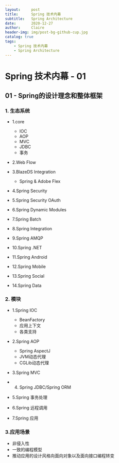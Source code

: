 ```yaml
---
layout:     post
title:      Spring 技术内幕
subtitle:   Spring Architecture
date:       2020-12-27
author:     Claire
header-img: img/post-bg-github-cup.jpg
catalog: true
tags:
    - Spring 技术内幕
    - Spring Architecture
---
```


# Spring 技术内幕 - 01

## 01 - Spring的设计理念和整体框架

### 1. 生态系统

- 1.core

	- IOC
	- AOP
	- MVC
	- JDBC
	- 事务

- 2.Web Flow
- 3.BlazeDS Integration

	- Spring & Adobe Flex

- 4.Spring Security
- 5.Spring Security OAuth
- 6.Spring Dynamic Modules
- 7.Spring Batch
- 8.Spring Integration
- 9.Spring AMQP
- 10.Spring .NET
- 11.Spring Android
- 12.Spring Mobile
- 13.Spring Social
- 14.Spring Data

### 2. 模块

- 1.Spring IOC

	- BeanFactory
	- 应用上下文
	- 各类支持

- 2.Spring AOP

	- Spring AspectJ
	- JVM动态代理
	- CGLib动态代理

- 3.Spring MVC
- 4. Spring JDBC/Spring ORM
- 5.Spring 事务处理
- 6.Spring 远程调用
- 7.Spring 应用

### 3.应用场景

- 非侵入性
- 一致的编程模型
- 推动应用的设计风格向面向对象以及面向接口编程转变
